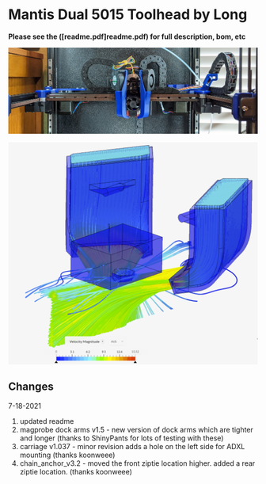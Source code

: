 Mantis Dual 5015 Toolhead by Long
============
  
**Please see the ([readme.pdf]readme.pdf) for full description, bom, etc**  
  
![](images/mantis.jpg)    
  
![](images/cfd.png)    


Changes
-----------------
7-18-2021
1.  updated readme
2.  magprobe dock arms v1.5 - new version of dock arms which are tighter and longer (thanks to ShinyPants for lots of testing with these)
3.  carriage v1.037 - minor revision adds a hole on the left side for ADXL mounting (thanks koonweee)
4.  chain_anchor_v3.2 - moved the front ziptie location higher.  added a rear ziptie location. (thanks koonweee)
